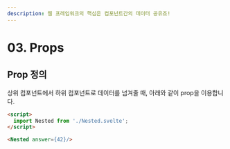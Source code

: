 ```yaml
---
description: 웹 프레임워크의 핵심은 컴포넌트간의 데이터 공유죠!
---
```


# 03. Props

## Prop 정의

상위 컴포넌트에서 하위 컴포넌트로 데이터를 넘겨줄 때, 아래와 같이 prop을 이용합니다.

```html
<script>
  import Nested from './Nested.svelte';
</script>

<Nested answer={42}/>
```
